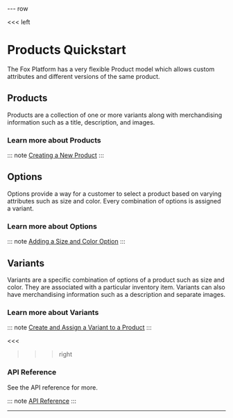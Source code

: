 --- row

<<< left
# Products Quickstart

The Fox Platform has a very flexible Product model which allows custom attributes and
different versions of the same product. 

## Products

Products are a collection of one or more variants along with merchandising information
such as a title, description, and images.

### Learn more about Products
::: note
[Creating a New Product](products.html)
:::

## Options

Options provide a way for a customer to select a product based on varying attributes such 
as size and color. Every combination of options is assigned a variant.

### Learn more about Options
::: note
[Adding a Size and Color Option](options.html)
:::

## Variants

Variants are a specific combination of options of a product such as size and color.
They are associated with a particular inventory item. Variants can also have merchandising
information such as a description and separate images.

### Learn more about Variants
::: note
[Create and Assign a Variant to a Product](variants.html)
:::

<<<

>>> right

### API Reference
See the API reference for more.

::: note
[API Reference](api/index.html)
:::

>>>

---
